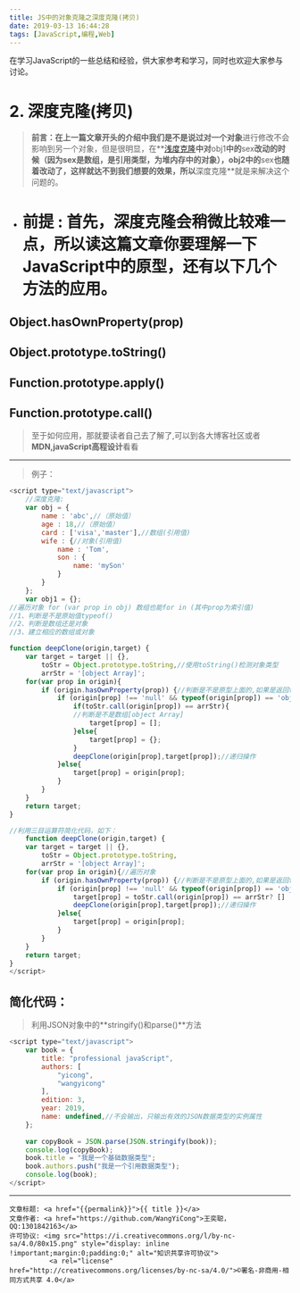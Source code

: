 ```yaml
---
title: JS中的对象克隆之深度克隆(拷贝)
date: 2019-03-13 16:44:28
tags: [JavaScript,编程,Web]
---
```

在学习JavaScript的一些总结和经验，供大家参考和学习，同时也欢迎大家参与讨论。

<!--more-->
# 2. 深度克隆(拷贝)
>**前言：**在上一篇文章开头的介绍中我们是不是说过对一个**对象**进行修改不会影响到另一个对象，但是很明显，在**[浅度克隆](https://zsk.gdinit.cn/2018/08/28/JS%E4%B8%AD%E7%9A%84%E5%AF%B9%E8%B1%A1%E5%85%8B%E9%9A%86%EF%BC%88%E4%B8%80%EF%BC%89/)**中对**obj1**中的**sex**改动的时候（因为sex是数组，是引用类型，为堆内存中的对象），**obj2**中的**sex**也随着改动了，这样就达不到我们想要的效果，所以**深度克隆**就是来解决这个问题的。

- # **前提** :  首先，深度克隆会稍微比较难一点，所以读这篇文章你要理解一下JavaScript中的**原型**，还有以下几个方法的应用。

## Object.hasOwnProperty(prop)
## Object.prototype.toString()
## Function.prototype.apply()
## Function.prototype.call()

>至于如何应用，那就要读者自己去了解了,可以到各大博客社区或者**MDN,javaScript高程设计**看看

-------------------------
>例子：

```javascript
<script type="text/javascript">
	//深度克隆:
	var obj = {
		name : 'abc',//（原始值）
		age : 18,//（原始值）
		card : ['visa','master'],//数组(引用值)
		wife : {//对象(引用值)
			name : 'Tom',
			son : {
				name: 'mySon'
			}
		}
	};
	var obj1 = {};
//遍历对象 for (var prop in obj) 数组也能for in (其中prop为索引值)
//1、判断是不是原始值typeof()
//2、判断是数组还是对象      
//3、建立相应的数组或对象

function deepClone(origin,target) {
	var target = target || {},
		toStr = Object.prototype.toString,//使用toString()检测对象类型
		arrStr = '[object Array]';
	for(var prop in origin){
		if (origin.hasOwnProperty(prop)) {//判断是不是原型上面的,如果是返回false
			if (origin[prop] !== 'null' && typeof(origin[prop]) == 'object') {
				if(toStr.call(origin[prop]) == arrStr){
				//判断是不是数组[object Array]
					target[prop] = [];
				}else{
					target[prop] = {};
				}
				deepClone(origin[prop],target[prop]);//递归操作
			}else{
				target[prop] = origin[prop];
			}
		}
	}
	return target;
}

//利用三目运算符简化代码，如下：
	function deepClone(origin,target) {
	var target = target || {},
		toStr = Object.prototype.toString,
		arrStr = '[object Array]';
	for(var prop in origin){//遍历对象
		if (origin.hasOwnProperty(prop)) {//判断是不是原型上面的,如果是返回false
			if (origin[prop] !== 'null' && typeof(origin[prop]) == 'object') {
				target[prop] = toStr.call(origin[prop]) == arrStr? [] : {};
				deepClone(origin[prop],target[prop]);//递归操作
			}else{
				target[prop] = origin[prop];
			}
		}
	}
	return target;
}
</script>
```

## 简化代码：
>利用JSON对象中的**stringify()和parse()**方法
```javascript
<script type="text/javascript">
	var book = {
	    title: "professional javaScript",
	    authors: [
	        "yicong",
	        "wangyicong"
	    ],
	    edition: 3,
	    year: 2019,
	    name: undefined,//不会输出，只输出有效的JSON数据类型的实例属性
	};
	
	var copyBook = JSON.parse(JSON.stringify(book));
	console.log(copyBook);
	book.title = "我是一个基础数据类型";
	book.authors.push("我是一个引用数据类型");
	console.log(book);
</script>
```

----------------

><span style="font-size:12px">
	文章标题: <a href="{{permalink}}">{{ title }}</a>
	文章作者: <a href="https://github.com/WangYiCong">王奕聪，QQ:1301842163</a>  
	许可协议: <img src="https://i.creativecommons.org/l/by-nc-sa/4.0/80x15.png" style="display: inline !important;margin:0;padding:0;" alt="知识共享许可协议">
			  <a rel="license" href="http://creativecommons.org/licenses/by-nc-sa/4.0/">©署名-非商用-相同方式共享 4.0</a>
</span>